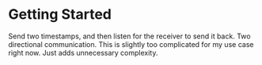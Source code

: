 # Getting Started

Send two timestamps, and then listen for the receiver to send it back. Two directional communication. This is slightly too complicated for my use case right now. Just adds unnecessary complexity.
